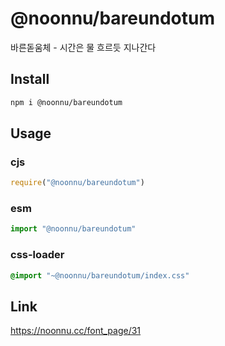 # @noonnu/bareundotum
바른돋움체 - 시간은 물 흐르듯 지나간다

## Install
```sh
npm i @noonnu/bareundotum
```
## Usage
### cjs
```js
require("@noonnu/bareundotum")
```
### esm
```js
import "@noonnu/bareundotum"
```
### css-loader
```css
@import "~@noonnu/bareundotum/index.css"
```

## Link
https://noonnu.cc/font_page/31